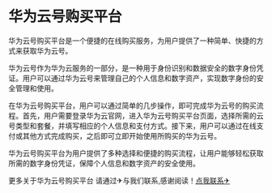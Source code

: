 # 华为云号购买平台

华为云号购买平台是一个便捷的在线购买服务，为用户提供了一种简单、快捷的方式来获取华为云号。

华为云号作为华为云服务的一部分，是一种用于身份识别和数据安全的数字身份凭证。用户可以通过华为云号来管理自己的个人信息和数字资产，实现数字身份的安全管理和使用。

在华为云号购买平台，用户可以通过简单的几步操作，即可完成华为云号的购买流程。首先，用户需要登录华为云官网，进入华为云号购买平台页面，选择所需的云号类型和套餐，并填写相应的个人信息和支付方式。接下来，用户可以通过在线支付或其他方式完成购买，之后即可立即开始使用所购买的华为云号。

华为云号购买平台为用户提供了多种选择和便捷的购买流程，让用户能够轻松获取所需的数字身份凭证，保障个人信息和数字资产的安全使用。

更多关于华为云号购买平台 请通过✈与我们联系,感谢阅读！[点我联系✈](https://wiki.G208.com)
